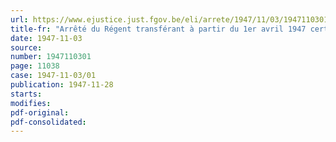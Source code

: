 ```yaml
---
url: https://www.ejustice.just.fgov.be/eli/arrete/1947/11/03/1947110301/justel
title-fr: "Arrêté du Régent transférant à partir du 1er avril 1947 certains services du Commissariat belge au Rapatriement, en liquidation, au Ministère de la Justice et au Ministère de la Reconstruction"
date: 1947-11-03
source:
number: 1947110301
page: 11038
case: 1947-11-03/01
publication: 1947-11-28
starts:
modifies:
pdf-original:
pdf-consolidated:
---
```


